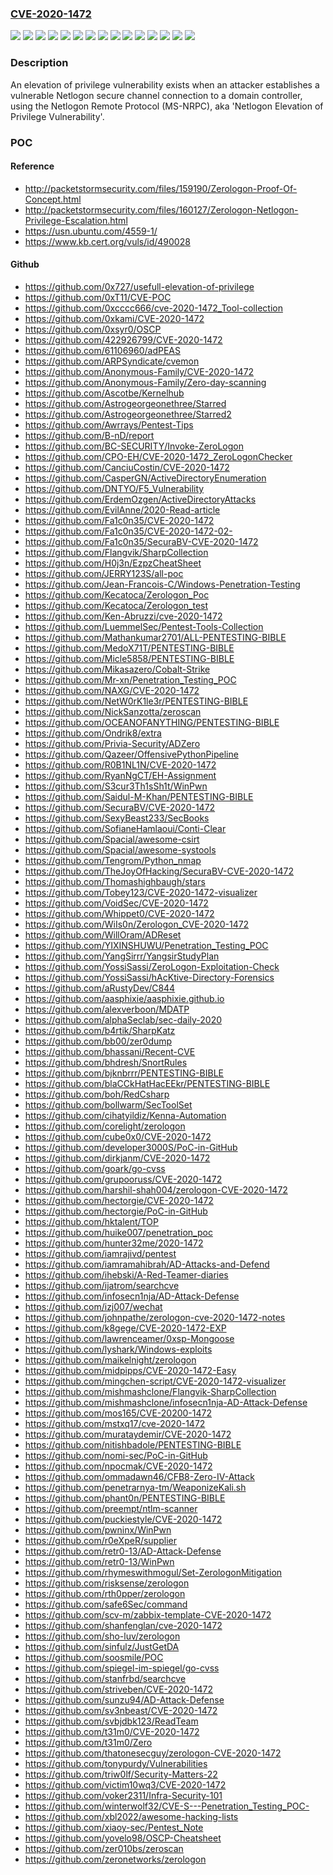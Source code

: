 ### [CVE-2020-1472](https://cve.mitre.org/cgi-bin/cvename.cgi?name=CVE-2020-1472)
![](https://img.shields.io/static/v1?label=Product&message=Windows%20Server%202008%20R2%20for%20x64-based%20Systems%20Service%20Pack%201%20(Server%20Core%20installation)&color=blue)
![](https://img.shields.io/static/v1?label=Product&message=Windows%20Server%202008%20R2%20for%20x64-based%20Systems%20Service%20Pack%201&color=blue)
![](https://img.shields.io/static/v1?label=Product&message=Windows%20Server%202012%20(Server%20Core%20installation)&color=blue)
![](https://img.shields.io/static/v1?label=Product&message=Windows%20Server%202012%20R2%20(Server%20Core%20installation)&color=blue)
![](https://img.shields.io/static/v1?label=Product&message=Windows%20Server%202012%20R2&color=blue)
![](https://img.shields.io/static/v1?label=Product&message=Windows%20Server%202012&color=blue)
![](https://img.shields.io/static/v1?label=Product&message=Windows%20Server%202016%20%20(Server%20Core%20installation)&color=blue)
![](https://img.shields.io/static/v1?label=Product&message=Windows%20Server%202016&color=blue)
![](https://img.shields.io/static/v1?label=Product&message=Windows%20Server%202019%20%20(Server%20Core%20installation)&color=blue)
![](https://img.shields.io/static/v1?label=Product&message=Windows%20Server%202019&color=blue)
![](https://img.shields.io/static/v1?label=Product&message=Windows%20Server%2C%20version%201903%20(Server%20Core%20installation)&color=blue)
![](https://img.shields.io/static/v1?label=Product&message=Windows%20Server%2C%20version%201909%20(Server%20Core%20installation)&color=blue)
![](https://img.shields.io/static/v1?label=Product&message=Windows%20Server%2C%20version%202004%20(Server%20Core%20installation)&color=blue)
![](https://img.shields.io/static/v1?label=Version&message=n%2Fa&color=blue)
![](https://img.shields.io/static/v1?label=Vulnerability&message=Elevation%20of%20Privilege&color=brighgreen)

### Description

An elevation of privilege vulnerability exists when an attacker establishes a vulnerable Netlogon secure channel connection to a domain controller, using the Netlogon Remote Protocol (MS-NRPC), aka 'Netlogon Elevation of Privilege Vulnerability'.

### POC

#### Reference
- http://packetstormsecurity.com/files/159190/Zerologon-Proof-Of-Concept.html
- http://packetstormsecurity.com/files/160127/Zerologon-Netlogon-Privilege-Escalation.html
- https://usn.ubuntu.com/4559-1/
- https://www.kb.cert.org/vuls/id/490028

#### Github
- https://github.com/0x727/usefull-elevation-of-privilege
- https://github.com/0xT11/CVE-POC
- https://github.com/0xcccc666/cve-2020-1472_Tool-collection
- https://github.com/0xkami/CVE-2020-1472
- https://github.com/0xsyr0/OSCP
- https://github.com/422926799/CVE-2020-1472
- https://github.com/61106960/adPEAS
- https://github.com/ARPSyndicate/cvemon
- https://github.com/Anonymous-Family/CVE-2020-1472
- https://github.com/Anonymous-Family/Zero-day-scanning
- https://github.com/Ascotbe/Kernelhub
- https://github.com/Astrogeorgeonethree/Starred
- https://github.com/Astrogeorgeonethree/Starred2
- https://github.com/Awrrays/Pentest-Tips
- https://github.com/B-nD/report
- https://github.com/BC-SECURITY/Invoke-ZeroLogon
- https://github.com/CPO-EH/CVE-2020-1472_ZeroLogonChecker
- https://github.com/CanciuCostin/CVE-2020-1472
- https://github.com/CasperGN/ActiveDirectoryEnumeration
- https://github.com/DNTYO/F5_Vulnerability
- https://github.com/ErdemOzgen/ActiveDirectoryAttacks
- https://github.com/EvilAnne/2020-Read-article
- https://github.com/Fa1c0n35/CVE-2020-1472
- https://github.com/Fa1c0n35/CVE-2020-1472-02-
- https://github.com/Fa1c0n35/SecuraBV-CVE-2020-1472
- https://github.com/Flangvik/SharpCollection
- https://github.com/H0j3n/EzpzCheatSheet
- https://github.com/JERRY123S/all-poc
- https://github.com/Jean-Francois-C/Windows-Penetration-Testing
- https://github.com/Kecatoca/Zerologon_Poc
- https://github.com/Kecatoca/Zerologon_test
- https://github.com/Ken-Abruzzi/cve-2020-1472
- https://github.com/LuemmelSec/Pentest-Tools-Collection
- https://github.com/Mathankumar2701/ALL-PENTESTING-BIBLE
- https://github.com/MedoX71T/PENTESTING-BIBLE
- https://github.com/Micle5858/PENTESTING-BIBLE
- https://github.com/Mikasazero/Cobalt-Strike
- https://github.com/Mr-xn/Penetration_Testing_POC
- https://github.com/NAXG/CVE-2020-1472
- https://github.com/NetW0rK1le3r/PENTESTING-BIBLE
- https://github.com/NickSanzotta/zeroscan
- https://github.com/OCEANOFANYTHING/PENTESTING-BIBLE
- https://github.com/Ondrik8/extra
- https://github.com/Privia-Security/ADZero
- https://github.com/Qazeer/OffensivePythonPipeline
- https://github.com/R0B1NL1N/CVE-2020-1472
- https://github.com/RyanNgCT/EH-Assignment
- https://github.com/S3cur3Th1sSh1t/WinPwn
- https://github.com/Saidul-M-Khan/PENTESTING-BIBLE
- https://github.com/SecuraBV/CVE-2020-1472
- https://github.com/SexyBeast233/SecBooks
- https://github.com/SofianeHamlaoui/Conti-Clear
- https://github.com/Spacial/awesome-csirt
- https://github.com/Spacial/awesome-systools
- https://github.com/Tengrom/Python_nmap
- https://github.com/TheJoyOfHacking/SecuraBV-CVE-2020-1472
- https://github.com/Thomashighbaugh/stars
- https://github.com/Tobey123/CVE-2020-1472-visualizer
- https://github.com/VoidSec/CVE-2020-1472
- https://github.com/Whippet0/CVE-2020-1472
- https://github.com/WiIs0n/Zerologon_CVE-2020-1472
- https://github.com/WillOram/ADReset
- https://github.com/YIXINSHUWU/Penetration_Testing_POC
- https://github.com/YangSirrr/YangsirStudyPlan
- https://github.com/YossiSassi/ZeroLogon-Exploitation-Check
- https://github.com/YossiSassi/hAcKtive-Directory-Forensics
- https://github.com/aRustyDev/C844
- https://github.com/aasphixie/aasphixie.github.io
- https://github.com/alexverboon/MDATP
- https://github.com/alphaSeclab/sec-daily-2020
- https://github.com/b4rtik/SharpKatz
- https://github.com/bb00/zer0dump
- https://github.com/bhassani/Recent-CVE
- https://github.com/bhdresh/SnortRules
- https://github.com/bjknbrrr/PENTESTING-BIBLE
- https://github.com/blaCCkHatHacEEkr/PENTESTING-BIBLE
- https://github.com/boh/RedCsharp
- https://github.com/bollwarm/SecToolSet
- https://github.com/cihatyildiz/Kenna-Automation
- https://github.com/corelight/zerologon
- https://github.com/cube0x0/CVE-2020-1472
- https://github.com/developer3000S/PoC-in-GitHub
- https://github.com/dirkjanm/CVE-2020-1472
- https://github.com/goark/go-cvss
- https://github.com/grupooruss/CVE-2020-1472
- https://github.com/harshil-shah004/zerologon-CVE-2020-1472
- https://github.com/hectorgie/CVE-2020-1472
- https://github.com/hectorgie/PoC-in-GitHub
- https://github.com/hktalent/TOP
- https://github.com/huike007/penetration_poc
- https://github.com/hunter32me/2020-1472
- https://github.com/iamrajivd/pentest
- https://github.com/iamramahibrah/AD-Attacks-and-Defend
- https://github.com/ihebski/A-Red-Teamer-diaries
- https://github.com/ijatrom/searchcve
- https://github.com/infosecn1nja/AD-Attack-Defense
- https://github.com/izj007/wechat
- https://github.com/johnpathe/zerologon-cve-2020-1472-notes
- https://github.com/k8gege/CVE-2020-1472-EXP
- https://github.com/lawrenceamer/0xsp-Mongoose
- https://github.com/lyshark/Windows-exploits
- https://github.com/maikelnight/zerologon
- https://github.com/midpipps/CVE-2020-1472-Easy
- https://github.com/mingchen-script/CVE-2020-1472-visualizer
- https://github.com/mishmashclone/Flangvik-SharpCollection
- https://github.com/mishmashclone/infosecn1nja-AD-Attack-Defense
- https://github.com/mos165/CVE-20200-1472
- https://github.com/mstxq17/cve-2020-1472
- https://github.com/murataydemir/CVE-2020-1472
- https://github.com/nitishbadole/PENTESTING-BIBLE
- https://github.com/nomi-sec/PoC-in-GitHub
- https://github.com/npocmak/CVE-2020-1472
- https://github.com/ommadawn46/CFB8-Zero-IV-Attack
- https://github.com/penetrarnya-tm/WeaponizeKali.sh
- https://github.com/phant0n/PENTESTING-BIBLE
- https://github.com/preempt/ntlm-scanner
- https://github.com/puckiestyle/CVE-2020-1472
- https://github.com/pwninx/WinPwn
- https://github.com/r0eXpeR/supplier
- https://github.com/retr0-13/AD-Attack-Defense
- https://github.com/retr0-13/WinPwn
- https://github.com/rhymeswithmogul/Set-ZerologonMitigation
- https://github.com/risksense/zerologon
- https://github.com/rth0pper/zerologon
- https://github.com/safe6Sec/command
- https://github.com/scv-m/zabbix-template-CVE-2020-1472
- https://github.com/shanfenglan/cve-2020-1472
- https://github.com/sho-luv/zerologon
- https://github.com/sinfulz/JustGetDA
- https://github.com/soosmile/POC
- https://github.com/spiegel-im-spiegel/go-cvss
- https://github.com/stanfrbd/searchcve
- https://github.com/striveben/CVE-2020-1472
- https://github.com/sunzu94/AD-Attack-Defense
- https://github.com/sv3nbeast/CVE-2020-1472
- https://github.com/svbjdbk123/ReadTeam
- https://github.com/t31m0/CVE-2020-1472
- https://github.com/t31m0/Zero
- https://github.com/thatonesecguy/zerologon-CVE-2020-1472
- https://github.com/tonypurdy/Vulnerabilities
- https://github.com/triw0lf/Security-Matters-22
- https://github.com/victim10wq3/CVE-2020-1472
- https://github.com/voker2311/Infra-Security-101
- https://github.com/winterwolf32/CVE-S---Penetration_Testing_POC-
- https://github.com/xbl2022/awesome-hacking-lists
- https://github.com/xiaoy-sec/Pentest_Note
- https://github.com/yovelo98/OSCP-Cheatsheet
- https://github.com/zer010bs/zeroscan
- https://github.com/zeronetworks/zerologon

